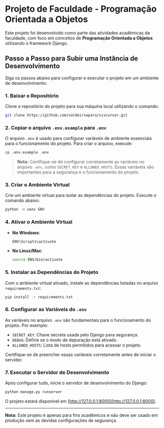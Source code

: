 # Projeto de Faculdade - Programação Orientada a Objetos

Este projeto foi desenvolvido como parte das atividades acadêmicas da faculdade, com foco em conceitos de **Programação Orientada a Objetos** utilizando o framework Django.

## Passo a Passo para Subir uma Instância de Desenvolvimento

Siga os passos abaixo para configurar e executar o projeto em um ambiente de desenvolvimento:

### 1. Baixar o Repositório

Clone o repositório do projeto para sua máquina local utilizando o comando:

```bash
git clone https://github.com/valdeirsapara/siscursor.git
```


### 2. Copiar o arquivo `.env.example` para `.env`

O arquivo `.env` é usado para configurar variáveis de ambiente essenciais para o funcionamento do projeto. Para criar o arquivo, execute:

```bash
cp .env.example .env
```

> **Nota:** Certifique-se de configurar corretamente as variáveis no arquivo `.env`, como `SECRET_KEY` e `ALLOWED_HOSTS`. Essas variáveis são importantes para a segurança e o funcionamento do projeto.

### 3. Criar o Ambiente Virtual

Crie um ambiente virtual para isolar as dependências do projeto. Execute o comando abaixo:

```bash
python -m venv ENV
```

### 4. Ativar o Ambiente Virtual

- **No Windows**:
  ```bash
  ENV\Scripts\activate
  ```

- **No Linux/Mac**:
  ```bash
  source ENV/bin/activate
  ```

### 5. Instalar as Dependências do Projeto

Com o ambiente virtual ativado, instale as dependências listadas no arquivo `requirements.txt`:

```bash
pip install -r requirements.txt
```

### 6. Configurar as Variáveis do `.env`

As variáveis no arquivo `.env` são fundamentais para o funcionamento do projeto. Por exemplo:

- `SECRET_KEY`: Chave secreta usada pelo Django para segurança.
- `DEBUG`: Define se o modo de depuração está ativado.
- `ALLOWED_HOSTS`: Lista de hosts permitidos para acessar o projeto.

Certifique-se de preencher essas variáveis corretamente antes de iniciar o servidor.

### 7. Executar o Servidor de Desenvolvimento

Após configurar tudo, inicie o servidor de desenvolvimento do Django:

```bash
python manage.py runserver
```

O projeto estará disponível em [http://127.0.0.1:8000](http://127.0.0.1:8000).

---

**Nota:** Este projeto é apenas para fins acadêmicos e não deve ser usado em produção sem as devidas configurações de segurança.